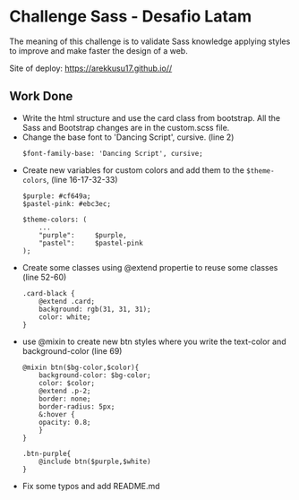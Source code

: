# Challenge Sass - Desafio Latam

The meaning of this challenge is to validate Sass knowledge applying styles to improve and make faster the design of a web.

Site of deploy: https://arekkusu17.github.io//
## Work Done
- Write the html structure and use the card class from bootstrap.
All the Sass and Bootstrap changes are in the custom.scss file.    
- Change the base font to 'Dancing Script', cursive. (line 2)
    ~~~
    $font-family-base: 'Dancing Script', cursive;
    ~~~
- Create new variables for custom colors and add them to the `$theme-colors`, (line 16-17-32-33)  
    ~~~
    $purple: #cf649a;
    $pastel-pink: #ebc3ec;

    $theme-colors: (
        ...
        "purple":     $purple,
        "pastel":     $pastel-pink
    );
    ~~~
- Create some classes using @extend propertie to reuse some classes (line 52-60)
    ~~~
    .card-black {
        @extend .card;   
        background: rgb(31, 31, 31);
        color: white;
    }
    ~~~
- use @mixin to create new btn styles where you write the text-color and background-color (line 69)
    ~~~
    @mixin btn($bg-color,$color){
        background-color: $bg-color;
        color: $color; 
        @extend .p-2;
        border: none;
        border-radius: 5px;
        &:hover {
        opacity: 0.8;
        } 
    }

    .btn-purple{
        @include btn($purple,$white)
    }
    ~~~
- Fix some typos and add README.md
